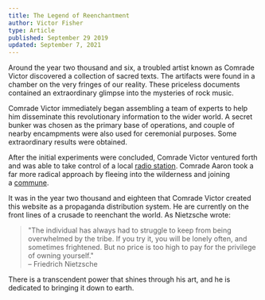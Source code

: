 ```yaml
---
title: The Legend of Reenchantment
author: Victor Fisher
type: Article
published: September 29 2019
updated: September 7, 2021
---
```


<article :title="title"></article>

Around the year two thousand and six, a troubled artist known as Comrade Victor discovered a collection of sacred texts. The artifacts were found in a chamber on the very fringes of our reality. These priceless documents contained an extraordinary glimpse into the mysteries of rock music.

<photo src="comrade-victor.jpg" alt="Comrade Victor" caption="Comrade Victor suffers from a rare form of psychosis."></photo>

Comrade Victor immediately began assembling a team of experts to help him disseminate this revolutionary information to the wider world. A secret bunker was chosen as the primary base of operations, and couple of nearby encampments were also used for ceremonial purposes. Some extraordinary results were obtained.

<photo src="shroud-backyard-show-black-and-white.jpg" alt="Shroud of Delirium Backyard Show" caption="Shroud of Delirium"></photo>

After the initial experiments were concluded, Comrade Victor ventured forth and was able to take control of a local [radio station](https://wmxm.org/). Comrade Aaron took a far more radical approach by fleeing into the wilderness and joining a [commune](https://www.lamafoundation.org/).

It was in the year two thousand and eighteen that Comrade Victor created this website as a propaganda distribution system. He are currently on the front lines of a crusade to reenchant the world. As Nietzsche wrote:

> "The individual has always had to struggle to keep from being overwhelmed by the tribe. If you try it, you will be lonely often, and sometimes frightened. But no price is too high to pay for the privilege of owning yourself."\
> – Friedrich Nietzsche

There is a transcendent power that shines through his art, and he is dedicated to bringing it down to earth.
